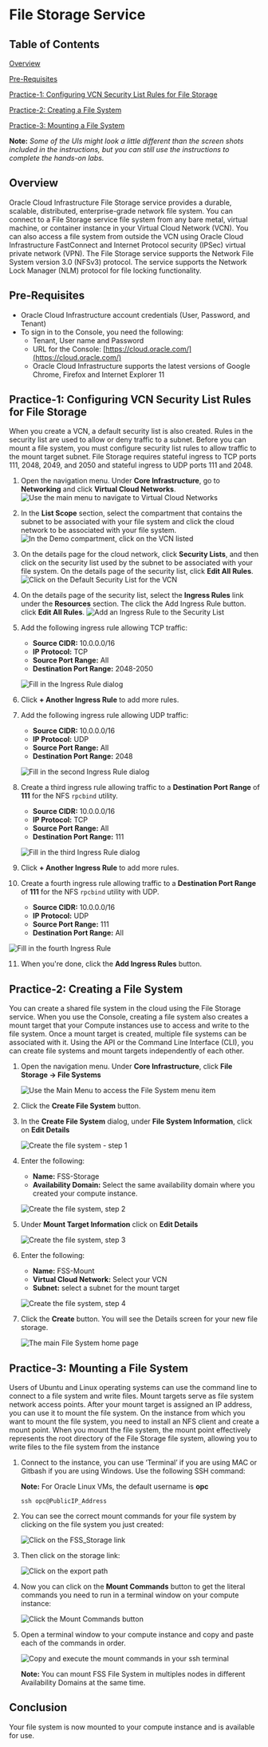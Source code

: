 # File Storage Service
  
## Table of Contents

[Overview](#overview)

[Pre-Requisites](#pre-requisites)

[Practice-1: Configuring VCN Security List Rules for File Storage](#practice-1-configuring-vcn-security-list-rules-for-file-storage)

[Practice-2: Creating a File System](#practice-2-creating-a-file-system)

[Practice-3: Mounting a File System](#practice-3-mounting-a-file-system)

**Note:** *Some of the UIs might look a little different than the screen shots included in the instructions, but you can still use the instructions to complete the hands-on labs.*

## Overview

Oracle Cloud Infrastructure File Storage service provides a durable, scalable, distributed, enterprise-grade network file system. You can connect to a File Storage service file system from any bare metal, virtual machine, or container instance in your Virtual Cloud Network (VCN). You can also access a file system from outside the VCN using Oracle Cloud Infrastructure FastConnect and Internet Protocol security (IPSec) virtual private network (VPN). The File Storage service supports the Network File System version 3.0 (NFSv3) protocol. The service supports the Network Lock Manager (NLM) protocol for file locking functionality.

## Pre-Requisites

- Oracle Cloud Infrastructure account credentials (User, Password, and Tenant)
- To sign in to the Console, you need the following:
  - Tenant, User name and Password
  - URL for the Console: [https://cloud.oracle.com/](https://cloud.oracle.com/)
  - Oracle Cloud Infrastructure supports the latest versions of Google Chrome, Firefox and Internet Explorer 11

## Practice-1: Configuring VCN Security List Rules for File Storage

When you create a VCN, a default security list is also created. Rules in the security list are used to allow or deny traffic to a subnet. Before you can mount a file system, you must configure security list rules to allow traffic to the mount target subnet. File Storage requires stateful ingress to TCP ports 111, 2048, 2049, and 2050 and stateful ingress to UDP ports 111 and 2048.

1. Open the navigation menu. Under **Core Infrastructure**, go to **Networking** and click **Virtual Cloud Networks**.
   ![Use the main menu to navigate to Virtual Cloud Networks]( img/menu1.png)

2. In the **List Scope** section, select the compartment that contains the subnet to be associated with your file system and click the cloud network to be associated with your file system.
   ![In the *Demo* compartment, click on the VCN listed]( img/vcn1.png)

3. On the details page for the cloud network, click **Security Lists**, and then click on the security list used by the subnet to be associated with your file system. On the details page of the security list, click **Edit All Rules**.
   ![Click on the *Default Security List* for the VCN](img/vcn2.png)

4. On the details page of the security list, select the **Ingress Rules** link under the **Resources** section. The click the Add Ingress Rule button. click **Edit All Rules**.
   ![Add an *Ingress Rule* to the Security List](img/seclist1.png)

5. Add the following ingress rule allowing TCP traffic:
   - **Source CIDR:** 10.0.0.0/16
   - **IP Protocol:** TCP
   - **Source Port Range:** All
   - **Destination Port Range:** 2048-2050

   ![Fill in the Ingress Rule dialog]( img/rule1.png)

6. Click **+ Another Ingress Rule** to add more rules.

7. Add the following ingress rule allowing UDP traffic:
   - **Source CIDR:** 10.0.0.0/16
   - **IP Protocol:** UDP
   - **Source Port Range:** All
   - **Destination Port Range:** 2048

   ![Fill in the second Ingress Rule dialog]( img/rule2.png)

8. Create a third ingress rule allowing traffic to a **Destination Port Range** of **111** for the NFS `rpcbind` utility.

   - **Source CIDR:** 10.0.0.0/16
   - **IP Protocol:** TCP
   - **Source Port Range:** All
   - **Destination Port Range:** 111

   ![Fill in the third Ingress Rule dialog]( img/rule3.png)

9. Click **+ Another Ingress Rule** to add more rules.

10. Create a fourth ingress rule allowing traffic to a **Destination Port Range** of **111** for the NFS `rpcbind` utility with UDP.

    - **Source CIDR:** 10.0.0.0/16
    - **IP Protocol:** UDP
    - **Source Port Range:** 111
    - **Destination Port Range:** All

   ![Fill in the fourth Ingress Rule]( img/rule4.png)

11. When you're done, click the **Add Ingress Rules** button.

## Practice-2: Creating a File System

You can create a shared file system in the cloud using the File Storage service. When you use the Console, creating a file system also creates a mount target that your Compute instances use to access and write to the file system. Once a mount target is created, multiple file systems can be associated with it. Using the API or the Command Line Interface (CLI), you can create file systems and mount targets independently of each other.

1. Open the navigation menu. Under **Core Infrastructure**, click **File Storage -> File Systems**

   ![Use the *Main Menu* to access the *File System* menu item]( img/menu2.png)

2. Click the **Create File System** button.

3. In the **Create File System** dialog, under **File System Information**, click on **Edit Details**

   ![Create the file system - step 1]( img/create_fs1.png)

4. Enter the following:

   - **Name:** FSS-Storage
   - **Availability Domain:** Select the same availability domain where you created your compute instance.

    ![Create the file system, step 2]( img/create_fs2.png)

5. Under **Mount Target Information** click on **Edit Details**

    ![Create the file system, step 3]( img/create_fs3.png)

6. Enter the following:

   - **Name:** FSS-Mount
   - **Virtual Cloud Network:** Select your VCN
   - **Subnet:** select a subnet for the mount target
  
    ![Create the file system, step 4]( img/create_fs4.png)

7. Click the **Create** button. You will see the Details screen for your new file storage.

    ![The main File System home page]( img/image006.png)

## Practice-3: Mounting a File System

Users of Ubuntu and Linux operating systems can use the command line to connect to a file system and write files. Mount targets serve as file system network access points. After your mount target is assigned an IP address, you can use it to mount the file system. On the instance from which you want to mount the file system, you need to install an NFS client and create a mount point. When you mount the file system, the mount point effectively represents the root directory of the File Storage file system, allowing you to write files to the file system from the instance

1. Connect to the instance, you can use ‘Terminal’ if you are using MAC or Gitbash if you are using Windows. Use the following SSH command:
  
    **Note:** For Oracle Linux VMs, the default username is **opc**

    ```shell
    ssh opc@PublicIP_Address
    ```

2. You can see the correct mount commands for your file system by clicking on the file system you just created:

   ![Click on the *FSS_Storage* link]( img/fs1.png)

3. Then click on the storage link:

   ![Click on the export path]( img/fs2.png)

4. Now you can click on the **Mount Commands** button to get the literal commands you need to run in a terminal window on your compute instance:

   ![Click the *Mount Commands* button]( img/fs3.png)

5. Open a terminal window to your compute instance and copy and paste each of the commands in order.

   ![Copy and execute the mount commands in your ssh terminal]( img/mount1.png)

    **Note:** You can mount FSS File System in multiples nodes in different Availability Domains at the same time.

## Conclusion

Your file system is now mounted to your compute instance and is available for use.
